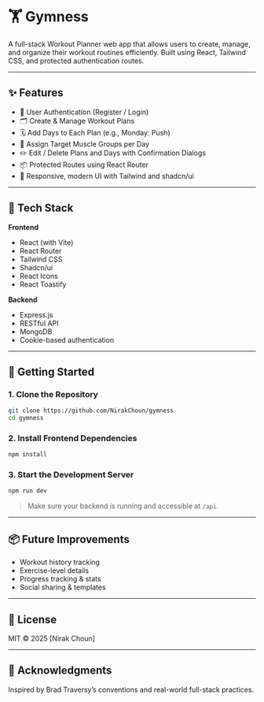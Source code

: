 # 🏋️ Gymness

A full-stack Workout Planner web app that allows users to create, manage, and organize their workout routines efficiently. Built using React, Tailwind CSS, and protected authentication routes.

---

## ✨ Features

- 🔐 User Authentication (Register / Login)
- 🗂️ Create & Manage Workout Plans
- 🗓️ Add Days to Each Plan (e.g., Monday: Push)
- 💪 Assign Target Muscle Groups per Day
- ✏️ Edit / Delete Plans and Days with Confirmation Dialogs
- 📦 Protected Routes using React Router
- 🌙 Responsive, modern UI with Tailwind and shadcn/ui

---

## 🧰 Tech Stack

**Frontend**

- React (with Vite)
- React Router
- Tailwind CSS
- Shadcn/ui
- React Icons
- React Toastify

**Backend**

- Express.js
- RESTful API
- MongoDB
- Cookie-based authentication

---

## 🚀 Getting Started

### 1. Clone the Repository

```bash
git clone https://github.com/NirakChoun/gymness
cd gymness
```

### 2. Install Frontend Dependencies

```bash
npm install
```

### 3. Start the Development Server

```bash
npm run dev
```

> Make sure your backend is running and accessible at `/api`.

---

## 📦 Future Improvements

- Workout history tracking
- Exercise-level details
- Progress tracking & stats
- Social sharing & templates

---

## 📜 License

MIT © 2025 [Nirak Choun]

---

## 🙌 Acknowledgments

Inspired by Brad Traversy’s conventions and real-world full-stack practices.
